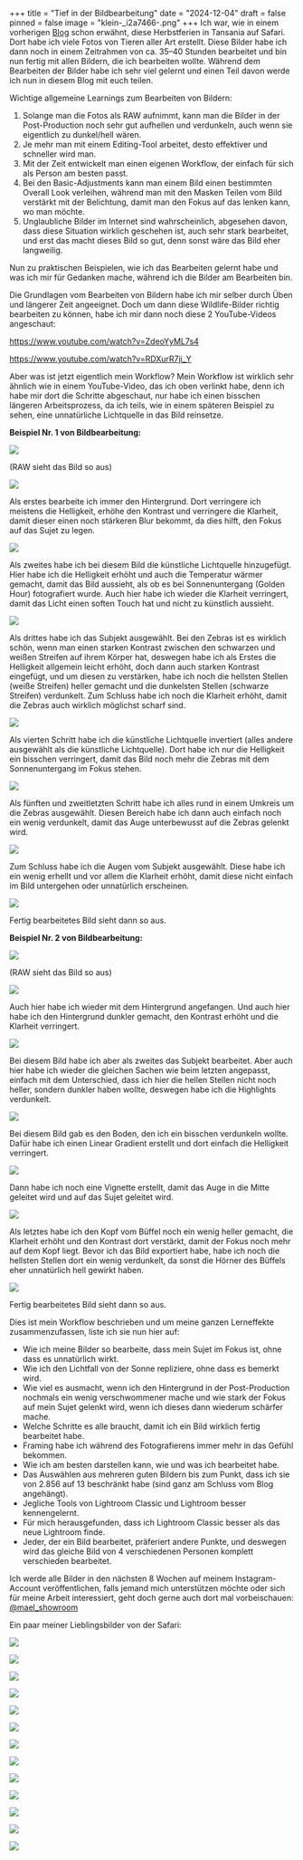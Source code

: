 +++
title = "Tief in der Bildbearbeitung"
date = "2024-12-04"
draft = false
pinned = false
image = "klein-_i2a7466-.png"
+++
Ich war, wie in einem vorherigen [Blog](https://www.maelduwan.ch/uberwaltigende-momente/) schon erwähnt, diese Herbstferien in Tansania auf Safari. Dort habe ich viele Fotos von Tieren aller Art erstellt. Diese Bilder habe ich dann noch in einem Zeitrahmen von ca. 35–40 Stunden bearbeitet und bin nun fertig mit allen Bildern, die ich bearbeiten wollte. Während dem Bearbeiten der Bilder habe ich sehr viel gelernt und einen Teil davon werde ich nun in diesem Blog mit euch teilen.



Wichtige allgemeine Learnings zum Bearbeiten von Bildern:

1. Solange man die Fotos als RAW aufnimmt, kann man die Bilder in der Post-Production noch sehr gut aufhellen und verdunkeln, auch wenn sie eigentlich zu dunkel/hell wären.
2. Je mehr man mit einem Editing-Tool arbeitet, desto effektiver und schneller wird man.
3. Mit der Zeit entwickelt man einen eigenen Workflow, der einfach für sich als Person am besten passt.
4. Bei den Basic-Adjustments kann man einem Bild einen bestimmten Overall Look verleihen, während man mit den Masken Teilen vom Bild verstärkt mit der Belichtung, damit man den Fokus auf das lenken kann, wo man möchte.
5. Unglaubliche Bilder im Internet sind wahrscheinlich, abgesehen davon, dass diese Situation wirklich geschehen ist, auch sehr stark bearbeitet, und erst das macht dieses Bild so gut, denn sonst wäre das Bild eher langweilig.



Nun zu praktischen Beispielen, wie ich das Bearbeiten gelernt habe und was ich mir für Gedanken mache, während ich die Bilder am Bearbeiten bin.



Die Grundlagen vom Bearbeiten von Bildern habe ich mir selber durch Üben und längerer Zeit angeeignet. Doch um dann diese Wildlife-Bilder richtig bearbeiten zu können, habe ich mir dann noch diese 2 YouTube-Videos angeschaut: 

<https://www.youtube.com/watch?v=ZdeoYyML7s4> 

<https://www.youtube.com/watch?v=RDXurR7ji_Y>



Aber was ist jetzt eigentlich mein Workflow? Mein Workflow ist wirklich sehr ähnlich wie in einem YouTube-Video, das ich oben verlinkt habe, denn ich habe mir dort die Schritte abgeschaut, nur habe ich einen bisschen längeren Arbeitsprozess, da ich teils, wie in einem späteren Beispiel zu sehen, eine unnatürliche Lichtquelle in das Bild reinsetze.



**Beispiel Nr. 1 von Bildbearbeitung:**

![](klein-raw-.png)

(RAW sieht das Bild so aus)





![](klein-zeichenfla-che-1-.png)

Als erstes bearbeite ich immer den Hintergrund. Dort verringere ich meistens die Helligkeit, erhöhe den Kontrast und verringere die Klarheit, damit dieser einen noch stärkeren Blur bekommt, da dies hilft, den Fokus auf das Sujet zu legen.



![](klein-zeichenfla-che-2-.png)

Als zweites habe ich bei diesem Bild die künstliche Lichtquelle hinzugefügt. Hier habe ich die Helligkeit erhöht und auch die Temperatur wärmer gemacht, damit das Bild aussieht, als ob es bei Sonnenuntergang (Golden Hour) fotografiert wurde. Auch hier habe ich wieder die Klarheit verringert, damit das Licht einen soften Touch hat und nicht zu künstlich aussieht.



![](klein-zeichenfla-che-3-.png)

Als drittes habe ich das Subjekt ausgewählt. Bei den Zebras ist es wirklich schön, wenn man einen starken Kontrast zwischen den schwarzen und weißen Streifen auf ihrem Körper hat, deswegen habe ich als Erstes die Helligkeit allgemein leicht erhöht, doch dann auch starken Kontrast eingefügt, und um diesen zu verstärken, habe ich noch die hellsten Stellen (weiße Streifen) heller gemacht und die dunkelsten Stellen (schwarze Streifen) verdunkelt. Zum Schluss habe ich noch die Klarheit erhöht, damit die Zebras auch wirklich möglichst scharf sind.





![](klein-zeichenfla-che-4-.png)

Als vierten Schritt habe ich die künstliche Lichtquelle invertiert (alles andere ausgewählt als die künstliche Lichtquelle). Dort habe ich nur die Helligkeit ein bisschen verringert, damit das Bild noch mehr die Zebras mit dem Sonnenuntergang im Fokus stehen.





![](klein-zeichenfla-che-5-.png)

Als fünften und zweitletzten Schritt habe ich alles rund in einem Umkreis um die Zebras ausgewählt. Diesen Bereich habe ich dann auch einfach noch ein wenig verdunkelt, damit das Auge unterbewusst auf die Zebras gelenkt wird.





![](klein-zeichenfla-che-6-.png)

Zum Schluss habe ich die Augen vom Subjekt ausgewählt. Diese habe ich ein wenig erhellt und vor allem die Klarheit erhöht, damit diese nicht einfach im Bild untergehen oder unnatürlich erscheinen.





![](klein-_i2a5699-.png)

Fertig bearbeitetes Bild sieht dann so aus.





**Beispiel Nr. 2 von Bildbearbeitung:**

![](klein-raw.png)

(RAW sieht das Bild so aus)



![](klein-zeichenfla-che-1.png)

Auch hier habe ich wieder mit dem Hintergrund angefangen. Und auch hier habe ich den Hintergrund dunkler gemacht, den Kontrast erhöht und die Klarheit verringert.



![](klein-zeichenfla-che-3.png)

Bei diesem Bild habe ich aber als zweites das Subjekt bearbeitet. Aber auch hier habe ich wieder die gleichen Sachen wie beim letzten angepasst, einfach mit dem Unterschied, dass ich hier die hellen Stellen nicht noch heller, sondern dunkler haben wollte, deswegen habe ich die Highlights verdunkelt.



![](klein-zeichenfla-che-2.png)

Bei diesem Bild gab es den Boden, den ich ein bisschen verdunkeln wollte. Dafür habe ich einen Linear Gradient erstellt und dort einfach die Helligkeit verringert.



![](klein-zeichenfla-che-4.png)

Dann habe ich noch eine Vignette erstellt, damit das Auge in die Mitte geleitet wird und auf das Sujet geleitet wird.



![](klein-zeichenfla-che-5.png)

Als letztes habe ich den Kopf vom Büffel noch ein wenig heller gemacht, die Klarheit erhöht und den Kontrast dort verstärkt, damit der Fokus noch mehr auf dem Kopf liegt. Bevor ich das Bild exportiert habe, habe ich noch die hellsten Stellen dort ein wenig verdunkelt, da sonst die Hörner des Büffels eher unnatürlich hell gewirkt haben.



![](klein-bearbeitet.png)

Fertig bearbeitetes Bild sieht dann so aus.





Dies ist mein Workflow beschrieben und um meine ganzen Lerneffekte zusammenzufassen, liste ich sie nun hier auf:

* Wie ich meine Bilder so bearbeite, dass mein Sujet im Fokus ist, ohne dass es unnatürlich wirkt.
* Wie ich den Lichtfall von der Sonne repliziere, ohne dass es bemerkt wird.
* Wie viel es ausmacht, wenn ich den Hintergrund in der Post-Production nochmals ein wenig verschwommener mache und wie stark der Fokus auf mein Sujet gelenkt wird, wenn ich dieses dann wiederum schärfer mache.
* Welche Schritte es alle braucht, damit ich ein Bild wirklich fertig bearbeitet habe.
* Framing habe ich während des Fotografierens immer mehr in das Gefühl bekommen.
* Wie ich am besten darstellen kann, wie und was ich bearbeitet habe.
* Das Auswählen aus mehreren guten Bildern bis zum Punkt, dass ich sie von 2.856 auf 13 beschränkt habe (sind ganz am Schluss vom Blog angehängt).
* Jegliche Tools von Lightroom Classic und Lightroom besser kennengelernt.
* Für mich herausgefunden, dass ich Lightroom Classic besser als das neue Lightroom finde.
* Jeder, der ein Bild bearbeitet, präferiert andere Punkte, und deswegen wird das gleiche Bild von 4 verschiedenen Personen komplett verschieden bearbeitet.



Ich werde alle Bilder in den nächsten 8 Wochen auf meinem Instagram-Account veröffentlichen, falls jemand mich unterstützen möchte oder sich für meine Arbeit interessiert, geht doch gerne auch dort mal vorbeischauen: [@mael_showroom](https://www.instagram.com/mael_showroom/)



Ein paar meiner Lieblingsbilder von der Safari:

![](klein-_i2a5699-.png)

![](klein-_i2a5945-.png)

![](klein-_i2a6047-.png)

![](klein-_i2a6177-.png)

![](klein-_i2a6201-.png)

![](klein-_i2a6394-.png)

![](klein-_i2a6401-.png)

![](klein-_i2a6789-.png)

![](klein-_i2a7085-.png)

![](klein-bearbeitet.png)

![](klein-_i2a7779-.png)

![](klein-_i2a8020-.png)

![](klein-_i2a7466-.png)